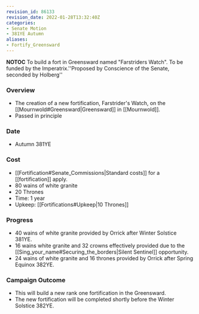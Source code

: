 ```yaml
---
revision_id: 86133
revision_date: 2022-01-28T13:32:40Z
categories:
- Senate Motion
- 381YE Autumn
aliases:
- Fortify_Greensward
---
```



__NOTOC__
To build a fort in Greensward named "Farstriders Watch". To be funded by the Imperatrix.''Proposed by Conscience of the Senate, seconded by Holberg'' 

### Overview
* The creation of a new fortification, Farstrider's Watch, on the [[Mournwold#Greensward|Greensward]] in [[Mournwold]].
* Passed in principle

### Date
* Autumn 381YE

### Cost
* [[Fortification#Senate_Commissions|Standard costs]] for a [[fortification]] apply.
* 80 wains of white granite 
* 20 Thrones 
* Time: 1 year
* Upkeep: [[Fortifications#Upkeep|10 Thrones]]

### Progress
* 40 wains of white granite provided by Orrick after Winter Solstice 381YE.
* 16 wains white granite and 32 crowns effectively provided due to the [[Sing_your_name#Securing_the_borders|Silent Sentinel]] opportunity.
* 24 wains of white granite and 16 thrones provided by Orrick after Spring Equinox 382YE.

### Campaign Outcome
* This will build a new rank one fortification in the Greensward.
* The new fortification will be completed shortly before the Winter Solstice 382YE.